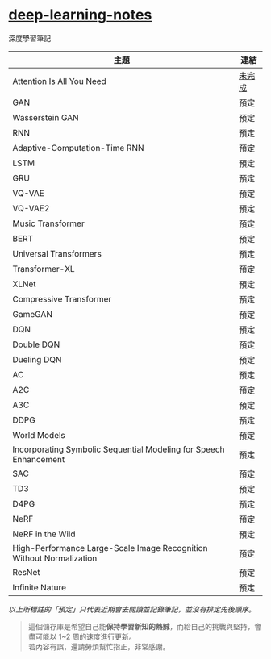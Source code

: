 # [deep-learning-notes](https://toonnyy8.github.io/deep-learning-notes/)
深度學習筆記

| 主題 | 連結 |
| ---- | ----|
| Attention Is All You Need | [未完成](./attention-is-all-you-need/) |
| GAN | 預定 |
| Wasserstein GAN | 預定 |
| RNN | 預定 |
| Adaptive-Computation-Time RNN | 預定 |
| LSTM | 預定 |
| GRU | 預定 |
| VQ-VAE | 預定 |
| VQ-VAE2 | 預定 |
| Music Transformer | 預定 |
| BERT | 預定 |
| Universal Transformers | 預定 |
| Transformer-XL | 預定 |
| XLNet | 預定 |
| Compressive Transformer | 預定 |
| GameGAN | 預定 |
| DQN | 預定 |
| Double DQN | 預定 |
| Dueling DQN | 預定 |
| AC | 預定 |
| A2C | 預定 |
| A3C | 預定 |
| DDPG | 預定 |
| World Models | 預定 |
| Incorporating Symbolic Sequential Modeling for Speech Enhancement | 預定 |
| SAC | 預定 |
| TD3 | 預定 |
| D4PG | 預定 |
| NeRF | 預定 |
| NeRF in the Wild | 預定 |
| High-Performance Large-Scale Image Recognition Without Normalization | 預定 |
| ResNet | 預定 |
| Infinite Nature| 預定 |

*以上所標註的「預定」只代表近期會去閱讀並記錄筆記，並沒有排定先後順序。*  

> 這個儲存庫是希望自己能**保持學習新知的熱誠**，而給自己的挑戰與堅持，會盡可能以 1~2 周的速度進行更新。  
> 若內容有誤，還請勞煩幫忙指正，非常感謝。

